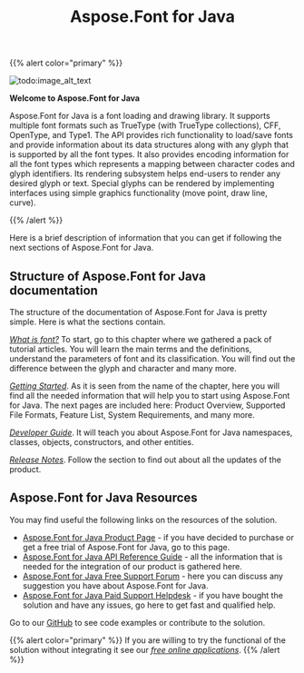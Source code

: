 ﻿---
title: Aspose.Font for Java
type: docs
weight: 10
url: /java/
is_root: true
keywords: Java font library, manipulate fonts Java, download fonts Java convert fonts Java.
description: Aspose.Font for Java is a comprehensive API for the developers, thinking about programming on font styles, fancy fonts and lettering styles.. All the features you may need are now in one place so you can easily integrate them into the developing process. Load, save, convert fonts, and get the font metrics you need.
---

{{% alert color="primary" %}}

![todo:image_alt_text](home_1.png)

**Welcome to Aspose.Font for Java**

Aspose.Font for Java is a font loading and drawing library. It supports multiple font formats such as TrueType (with TrueType collections), CFF, OpenType, and Type1. The API provides rich functionality to load/save fonts and provide information about its data structures along with any glyph that is supported by all the font types. It also provides encoding information for all the font types which represents a mapping between character codes and glyph identifiers. Its rendering subsystem helps end-users to render any desired glyph or text. Special glyphs can be rendered by implementing interfaces using simple graphics functionality (move point, draw line, curve).

{{% /alert %}}

Here is a brief description of information that you can get if following the next sections of Aspose.Font for Java.

## **Structure of Aspose.Font for Java documentation** ##


The structure of the documentation of Aspose.Font for Java is pretty simple. Here is what the sections contain.

[*What is font?*](https://docs.aspose.com/font/java/what-is-font/) To start, go to this chapter where we gathered a pack of tutorial articles. You will learn the main terms and the definitions, understand the parameters of font and its classification. You will find out the difference between the glyph and character and many more. 


[*Getting Started*](https://docs.aspose.com/font/java/getting-started/). As it is seen from the name of the chapter, here you will find all the needed information that will help you to start using Aspose.Font for Java. The next pages are included here: Product Overview, Supported File Formats, Feature List, System Requirements, and many more.

[*Developer Guide*](https://docs.aspose.com/java/developer-guide/). It will teach you about Aspose.Font for Java namespaces, classes, objects, constructors, and other entities.

[*Release Notes*](https://docs.aspose.com/font/java/release-notes/).  Follow the section to find out about all the updates of the product.

## **Aspose.Font for Java Resources**

You may find useful the following links on the resources of the solution. 

- [Aspose.Font for Java Product Page](https://products.aspose.com/font/java) - if you have decided to purchase or get a free trial of Aspose.Font for Java, go to this page.
- [Aspose.Font for Java API Reference Guide](https://apireference.aspose.com/font/java) - all the information that is needed for the integration of our product is gathered here.
- [Aspose.Font for Java Free Support Forum](https://forum.aspose.com/c/font/) - here you can discuss any suggestion you have about Aspose.Font for Java.
- [Aspose.Font for Java Paid Support Helpdesk](https://helpdesk.aspose.com/) - if you have bought the solution and have any issues, go here to get fast and qualified help.

Go to our  [GitHub](https://github.com/aspose-font/Aspose.Font-Documentation) to see code examples or contribute to the solution.

{{% alert color="primary" %}}
If you are willing to try the functional of the solution without integrating it see our [*free online applications*](https://products.aspose.app/font). 
{{% /alert %}}
